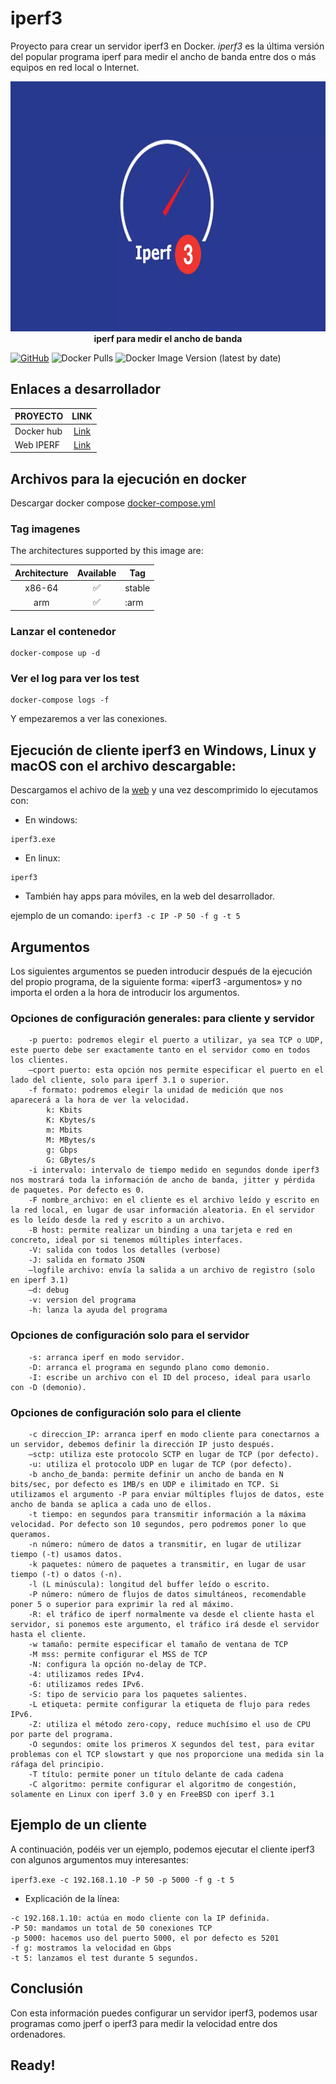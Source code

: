 # iperf3
Proyecto para crear un servidor iperf3 en Docker.
*iperf3* es la última versión del popular programa iperf para medir el ancho de banda entre dos o más equipos en red local o Internet.

<p align="center">
        <img src="https://github.com/JuanRodenas/iperf3/blob/main/iperf3.webp" alt="iperf3" width="800" height="400"/>
    </a>
    <br>
    <strong>iperf para medir el ancho de banda</strong>
</p>
<!-- markdownlint-enable MD033 -->

[![GitHub](https://img.shields.io/static/v1.svg?color=blue&labelColor=555555&logoColor=ffffff&style=for-the-badge&label=JuanRodenas&message=GitHub&logo=github)](https://github.com/JuanRodenas "view the source for all of our repositories.")
![Docker Pulls](https://img.shields.io/docker/pulls/juanico/iperf3?logo=docker&style=for-the-badge)
![Docker Image Version (latest by date)](https://img.shields.io/docker/v/juanico/iperf3?logo=docker&style=for-the-badge)

## Enlaces a desarrollador
| PROYECTO | LINK |
| :-- | :--: |
| Docker hub | [Link](https://hub.docker.com/r/juanico/iperf3/) |
| Web IPERF | [Link](https://iperf.fr/) |



## Archivos para la ejecución en docker
Descargar docker compose [docker-compose.yml](https://github.com/JuanRodenas/iperf3/blob/main/docker-compose.yml)

### Tag imagenes
The architectures supported by this image are:

| Architecture | Available | Tag |
| :----: | :----: | ---- |
| x86-64 | ✅ | stable |
| arm | ✅ | :arm |

### Lanzar el contenedor
~~~
docker-compose up -d
~~~

### Ver el log para ver los test
~~~
docker-compose logs -f
~~~
Y empezaremos a ver las conexiones.

## Ejecución de cliente iperf3 en Windows, Linux y macOS con el archivo descargable:
Descargamos el achivo de la [web](https://iperf.fr/) y una vez descomprimido lo ejecutamos con:
* En windows:
~~~
iperf3.exe
~~~

* En linux:
~~~
iperf3
~~~
* También hay apps para móviles, en la web del desarrollador.

ejemplo de un comando:
`iperf3 -c IP -P 50 -f g -t 5`

## Argumentos
Los siguientes argumentos se pueden introducir después de la ejecución del propio programa, de la siguiente forma: «iperf3 -argumentos» y no importa el orden a la hora de introducir los argumentos.

### Opciones de configuración generales: para cliente y servidor
```
    -p puerto: podremos elegir el puerto a utilizar, ya sea TCP o UDP, este puerto debe ser exactamente tanto en el servidor como en todos los clientes.
    –cport puerto: esta opción nos permite especificar el puerto en el lado del cliente, solo para iperf 3.1 o superior.
    -f formato: podremos elegir la unidad de medición que nos aparecerá a la hora de ver la velocidad.
        k: Kbits
        K: Kbytes/s
        m: Mbits
        M: MBytes/s
        g: Gbps
        G: GBytes/s
    -i intervalo: intervalo de tiempo medido en segundos donde iperf3 nos mostrará toda la información de ancho de banda, jitter y pérdida de paquetes. Por defecto es 0.
    -F nombre_archivo: en el cliente es el archivo leído y escrito en la red local, en lugar de usar información aleatoria. En el servidor es lo leído desde la red y escrito a un archivo.
    -B host: permite realizar un binding a una tarjeta e red en concreto, ideal por si tenemos múltiples interfaces.
    -V: salida con todos los detalles (verbose)
    -J: salida en formato JSON
    –logfile archivo: envía la salida a un archivo de registro (solo en iperf 3.1)
    –d: debug
    -v: version del programa
    -h: lanza la ayuda del programa
```


### Opciones de configuración solo para el servidor
```
    -s: arranca iperf en modo servidor.
    -D: arranca el programa en segundo plano como demonio.
    -I: escribe un archivo con el ID del proceso, ideal para usarlo con -D (demonio).
```


### Opciones de configuración solo para el cliente
```
    -c direccion_IP: arranca iperf en modo cliente para conectarnos a un servidor, debemos definir la dirección IP justo después.
    –sctp: utiliza este protocolo SCTP en lugar de TCP (por defecto).
    -u: utiliza el protocolo UDP en lugar de TCP (por defecto).
    -b ancho_de_banda: permite definir un ancho de banda en N bits/sec, por defecto es 1MB/s en UDP e ilimitado en TCP. Si utilizamos el argumento -P para enviar múltiples flujos de datos, este ancho de banda se aplica a cada uno de ellos.
    -t tiempo: en segundos para transmitir información a la máxima velocidad. Por defecto son 10 segundos, pero podremos poner lo que queramos.
    -n número: número de datos a transmitir, en lugar de utilizar tiempo (-t) usamos datos.
    -k paquetes: número de paquetes a transmitir, en lugar de usar tiempo (-t) o datos (-n).
    -l (L minúscula): longitud del buffer leído o escrito.
    -P número: número de flujos de datos simultáneos, recomendable poner 5 o superior para exprimir la red al máximo.
    -R: el tráfico de iperf normalmente va desde el cliente hasta el servidor, si ponemos este argumento, el tráfico irá desde el servidor hasta el cliente.
    -w tamaño: permite especificar el tamaño de ventana de TCP
    -M mss: permite configurar el MSS de TCP
    -N: configura la opción no-delay de TCP.
    -4: utilizamos redes IPv4.
    -6: utilizamos redes IPv6.
    -S: tipo de servicio para los paquetes salientes.
    -L etiqueta: permite configurar la etiqueta de flujo para redes IPv6.
    -Z: utiliza el método zero-copy, reduce muchísimo el uso de CPU por parte del programa.
    -O segundos: omite los primeros X segundos del test, para evitar problemas con el TCP slowstart y que nos proporcione una medida sin la ráfaga del principio.
    -T título: permite poner un título delante de cada cadena
    -C algoritmo: permite configurar el algoritmo de congestión, solamente en Linux con iperf 3.0 y en FreeBSD con iperf 3.1
```

## Ejemplo de un cliente
A continuación, podéis ver un ejemplo, podemos ejecutar el cliente iperf3 con algunos argumentos muy interesantes:

`iperf3.exe -c 192.168.1.10 -P 50 -p 5000 -f g -t 5`
* Explicación de la línea:
~~~
-c 192.168.1.10: actúa en modo cliente con la IP definida.
-P 50: mandamos un total de 50 conexiones TCP
-p 5000: hacemos uso del puerto 5000, el por defecto es 5201
-f g: mostramos la velocidad en Gbps
-t 5: lanzamos el test durante 5 segundos.
~~~

## Conclusión
Con esta información puedes configurar un servidor iperf3, podemos usar programas como jperf o iperf3 para medir la velocidad entre dos ordenadores.

## Ready!
